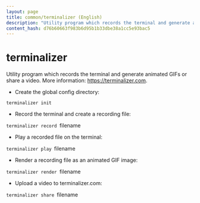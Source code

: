 ```yaml
---
layout: page
title: common/terminalizer (English)
description: "Utility program which records the terminal and generate animated GIFs or share a video."
content_hash: d76b60663f983b6d95b1b33dbe38a1cc5e93bac5
---
```

# terminalizer

Utility program which records the terminal and generate animated GIFs or share a video.
More information: <https://terminalizer.com>.

- Create the global config directory:

`terminalizer init`

- Record the terminal and create a recording file:

`terminalizer record `<span class="tldr-var badge badge-pill bg-dark-lm bg-white-dm text-white-lm text-dark-dm font-weight-bold">filename</span>

- Play a recorded file on the terminal:

`terminalizer play `<span class="tldr-var badge badge-pill bg-dark-lm bg-white-dm text-white-lm text-dark-dm font-weight-bold">filename</span>

- Render a recording file as an animated GIF image:

`terminalizer render `<span class="tldr-var badge badge-pill bg-dark-lm bg-white-dm text-white-lm text-dark-dm font-weight-bold">filename</span>

- Upload a video to terminalizer.com:

`terminalizer share `<span class="tldr-var badge badge-pill bg-dark-lm bg-white-dm text-white-lm text-dark-dm font-weight-bold">filename</span>
